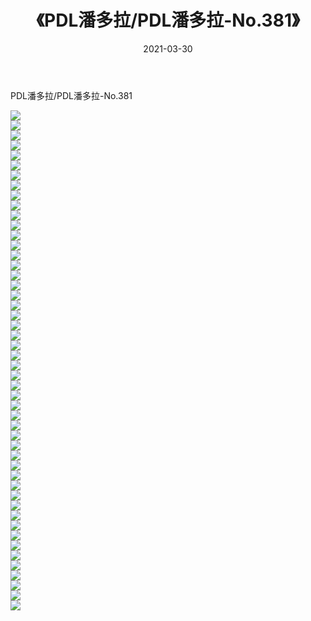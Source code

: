 ﻿---
layout: post
title:  《PDL潘多拉/PDL潘多拉-No.381》
date:   2021-03-30
img: http://img.660000.xyz/Sharelink/网络美图/2021/PDL潘多拉/PDL潘多拉-No.381/000.jpg
categories: [美女, 清纯, 唯美]
---

PDL潘多拉/PDL潘多拉-No.381

 ![](http://img.660000.xyz/Sharelink/网络美图/2021/PDL潘多拉/PDL潘多拉-No.381/001.jpg) <br>![](http://img.660000.xyz/Sharelink/网络美图/2021/PDL潘多拉/PDL潘多拉-No.381/002.jpg) <br>![](http://img.660000.xyz/Sharelink/网络美图/2021/PDL潘多拉/PDL潘多拉-No.381/003.jpg) <br>![](http://img.660000.xyz/Sharelink/网络美图/2021/PDL潘多拉/PDL潘多拉-No.381/004.jpg) <br>![](http://img.660000.xyz/Sharelink/网络美图/2021/PDL潘多拉/PDL潘多拉-No.381/005.jpg) <br>![](http://img.660000.xyz/Sharelink/网络美图/2021/PDL潘多拉/PDL潘多拉-No.381/006.jpg) <br>![](http://img.660000.xyz/Sharelink/网络美图/2021/PDL潘多拉/PDL潘多拉-No.381/007.jpg) <br>![](http://img.660000.xyz/Sharelink/网络美图/2021/PDL潘多拉/PDL潘多拉-No.381/008.jpg) <br>![](http://img.660000.xyz/Sharelink/网络美图/2021/PDL潘多拉/PDL潘多拉-No.381/009.jpg) <br>![](http://img.660000.xyz/Sharelink/网络美图/2021/PDL潘多拉/PDL潘多拉-No.381/010.jpg) <br>![](http://img.660000.xyz/Sharelink/网络美图/2021/PDL潘多拉/PDL潘多拉-No.381/011.jpg) <br>![](http://img.660000.xyz/Sharelink/网络美图/2021/PDL潘多拉/PDL潘多拉-No.381/012.jpg) <br>![](http://img.660000.xyz/Sharelink/网络美图/2021/PDL潘多拉/PDL潘多拉-No.381/013.jpg) <br>![](http://img.660000.xyz/Sharelink/网络美图/2021/PDL潘多拉/PDL潘多拉-No.381/014.jpg) <br>![](http://img.660000.xyz/Sharelink/网络美图/2021/PDL潘多拉/PDL潘多拉-No.381/015.jpg) <br>![](http://img.660000.xyz/Sharelink/网络美图/2021/PDL潘多拉/PDL潘多拉-No.381/016.jpg) <br>![](http://img.660000.xyz/Sharelink/网络美图/2021/PDL潘多拉/PDL潘多拉-No.381/017.jpg) <br>![](http://img.660000.xyz/Sharelink/网络美图/2021/PDL潘多拉/PDL潘多拉-No.381/018.jpg) <br>![](http://img.660000.xyz/Sharelink/网络美图/2021/PDL潘多拉/PDL潘多拉-No.381/019.jpg) <br>![](http://img.660000.xyz/Sharelink/网络美图/2021/PDL潘多拉/PDL潘多拉-No.381/020.jpg) <br>![](http://img.660000.xyz/Sharelink/网络美图/2021/PDL潘多拉/PDL潘多拉-No.381/021.jpg) <br>![](http://img.660000.xyz/Sharelink/网络美图/2021/PDL潘多拉/PDL潘多拉-No.381/022.jpg) <br>![](http://img.660000.xyz/Sharelink/网络美图/2021/PDL潘多拉/PDL潘多拉-No.381/023.jpg) <br>![](http://img.660000.xyz/Sharelink/网络美图/2021/PDL潘多拉/PDL潘多拉-No.381/024.jpg) <br>![](http://img.660000.xyz/Sharelink/网络美图/2021/PDL潘多拉/PDL潘多拉-No.381/025.jpg) <br>![](http://img.660000.xyz/Sharelink/网络美图/2021/PDL潘多拉/PDL潘多拉-No.381/026.jpg) <br>![](http://img.660000.xyz/Sharelink/网络美图/2021/PDL潘多拉/PDL潘多拉-No.381/027.jpg) <br>![](http://img.660000.xyz/Sharelink/网络美图/2021/PDL潘多拉/PDL潘多拉-No.381/028.jpg) <br>![](http://img.660000.xyz/Sharelink/网络美图/2021/PDL潘多拉/PDL潘多拉-No.381/029.jpg) <br>![](http://img.660000.xyz/Sharelink/网络美图/2021/PDL潘多拉/PDL潘多拉-No.381/030.jpg) <br>![](http://img.660000.xyz/Sharelink/网络美图/2021/PDL潘多拉/PDL潘多拉-No.381/031.jpg) <br>![](http://img.660000.xyz/Sharelink/网络美图/2021/PDL潘多拉/PDL潘多拉-No.381/032.jpg) <br>![](http://img.660000.xyz/Sharelink/网络美图/2021/PDL潘多拉/PDL潘多拉-No.381/033.jpg) <br>![](http://img.660000.xyz/Sharelink/网络美图/2021/PDL潘多拉/PDL潘多拉-No.381/034.jpg) <br>![](http://img.660000.xyz/Sharelink/网络美图/2021/PDL潘多拉/PDL潘多拉-No.381/035.jpg) <br>![](http://img.660000.xyz/Sharelink/网络美图/2021/PDL潘多拉/PDL潘多拉-No.381/036.jpg) <br>![](http://img.660000.xyz/Sharelink/网络美图/2021/PDL潘多拉/PDL潘多拉-No.381/037.jpg) <br>![](http://img.660000.xyz/Sharelink/网络美图/2021/PDL潘多拉/PDL潘多拉-No.381/038.jpg) <br>![](http://img.660000.xyz/Sharelink/网络美图/2021/PDL潘多拉/PDL潘多拉-No.381/039.jpg) <br>![](http://img.660000.xyz/Sharelink/网络美图/2021/PDL潘多拉/PDL潘多拉-No.381/040.jpg) <br>![](http://img.660000.xyz/Sharelink/网络美图/2021/PDL潘多拉/PDL潘多拉-No.381/041.jpg) <br>![](http://img.660000.xyz/Sharelink/网络美图/2021/PDL潘多拉/PDL潘多拉-No.381/042.jpg) <br>![](http://img.660000.xyz/Sharelink/网络美图/2021/PDL潘多拉/PDL潘多拉-No.381/043.jpg) <br>![](http://img.660000.xyz/Sharelink/网络美图/2021/PDL潘多拉/PDL潘多拉-No.381/044.jpg) <br>![](http://img.660000.xyz/Sharelink/网络美图/2021/PDL潘多拉/PDL潘多拉-No.381/045.jpg) <br>![](http://img.660000.xyz/Sharelink/网络美图/2021/PDL潘多拉/PDL潘多拉-No.381/046.jpg) <br>![](http://img.660000.xyz/Sharelink/网络美图/2021/PDL潘多拉/PDL潘多拉-No.381/047.jpg) <br>![](http://img.660000.xyz/Sharelink/网络美图/2021/PDL潘多拉/PDL潘多拉-No.381/048.jpg) <br>![](http://img.660000.xyz/Sharelink/网络美图/2021/PDL潘多拉/PDL潘多拉-No.381/049.jpg) <br>![](http://img.660000.xyz/Sharelink/网络美图/2021/PDL潘多拉/PDL潘多拉-No.381/050.jpg) <br>